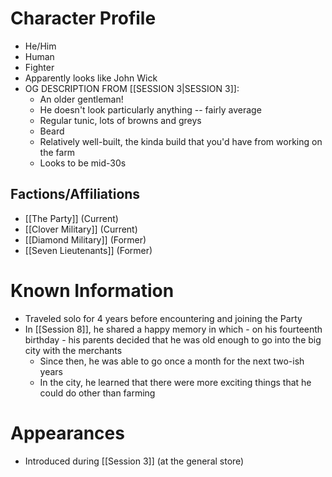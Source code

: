 # Character Profile
- He/Him
- Human
- Fighter
- Apparently looks like John Wick
- OG DESCRIPTION FROM [[SESSION 3|SESSION 3]]:
	-  An older gentleman!
	- He doesn't look particularly anything -- fairly average
	- Regular tunic, lots of browns and greys
	- Beard
	- Relatively well-built, the kinda build that you'd have from working on the farm
	- Looks to be mid-30s

## Factions/Affiliations
- [[The Party]] (Current)
- [[Clover Military]] (Current)
- [[Diamond Military]] (Former)
- [[Seven Lieutenants]] (Former)

# Known Information
- Traveled solo for 4 years before encountering and joining the Party
- In [[Session 8]], he shared a happy memory in which - on his fourteenth birthday - his parents decided that he was old enough to go into the big city with the merchants
	 - Since then, he was able to go once a month for the next two-ish years
	 - In the city, he learned that there were more exciting things that he could do other than farming

# Appearances
- Introduced during [[Session 3]] (at the general store)